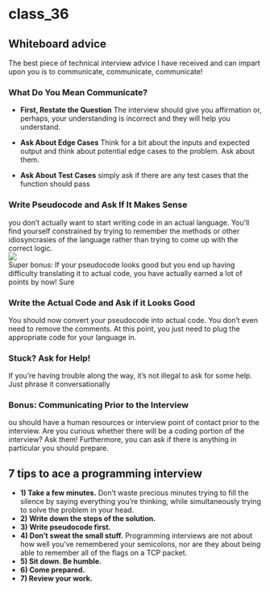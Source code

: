 # class_36
## Whiteboard advice
The best piece of technical interview advice I have received and can impart upon you is to communicate, communicate, communicate! 
<br>
### What Do You Mean Communicate?
* **First, Restate the Question** 
The interview should give you affirmation or, perhaps, your understanding is incorrect and they will help you understand. 
* **Ask About Edge Cases**
Think for a bit about the inputs and expected output and think about potential edge cases to the problem. Ask about them. 

* **Ask About Test Cases**
simply ask if there are any test cases that the function should pass

### Write Pseudocode and Ask If It Makes Sense
you don’t actually want to start writing code in an actual language. You’ll find yourself constrained by trying to remember the methods or other idiosyncrasies of the language rather than trying to come up with the correct logic.
<br>
<img src='https://i.ytimg.com/vi/rdTop-IPVPo/maxresdefault.jpg'/>
<br>
Super bonus: If your pseudocode looks good but you end up having difficulty translating it to actual code, you have actually earned a lot of points by now! Sure

### Write the Actual Code and Ask if it Looks Good
You should now convert your pseudocode into actual code. You don’t even need to remove the comments. At this point, you just need to plug the appropriate code for your language in.
<br>
### Stuck? Ask for Help!
If you’re having trouble along the way, it’s not illegal to ask for some help. Just phrase it conversationally

### Bonus: Communicating Prior to the Interview
ou should have a human resources or interview point of contact prior to the interview. Are you curious whether there will be a coding portion of the interview? Ask them! Furthermore, you can ask if there is anything in particular you should prepare. 

## 7 tips to ace a programming interview
* **1) Take a few minutes.**
Don’t waste precious minutes trying to fill the silence by saying everything you’re thinking, while simultaneously trying to solve the problem in your head.
* **2) Write down the steps of the solution.**
* **3) Write pseudocode first.**
* **4) Don’t sweat the small stuff.**
Programming interviews are not about how well you’ve remembered your semicolons, nor are they about being able to remember all of the flags on a TCP packet.
* **5) Sit down. Be humble.**
* **6) Come prepared.**
* **7) Review your work.**
